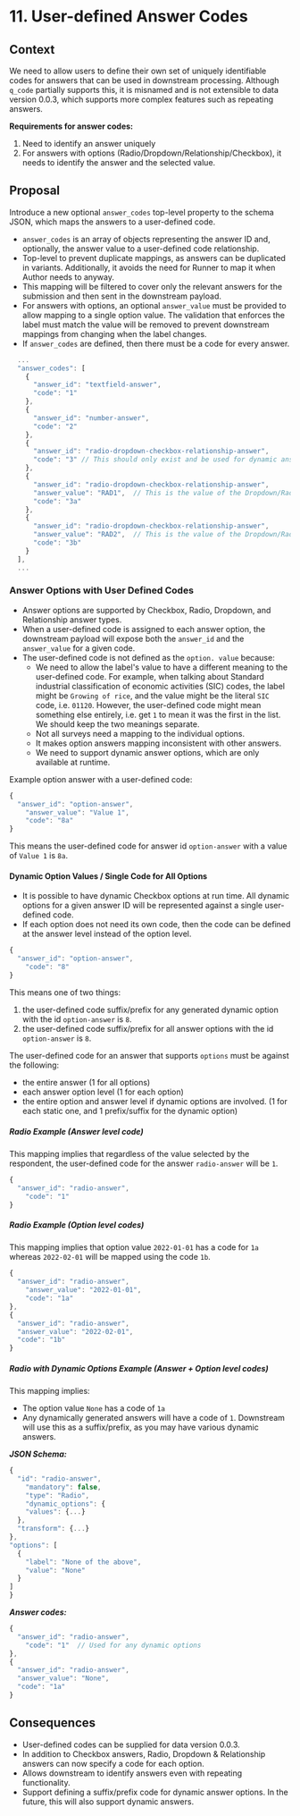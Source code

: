 # 11. User-defined Answer Codes

## Context

We need to allow users to define their own set of uniquely identifiable codes for answers that can be used in downstream processing.
Although `q_code` partially supports this, it is misnamed and is not extensible to data version 0.0.3, which supports more complex features such as repeating answers.

**Requirements for answer codes:**

1. Need to identify an answer uniquely
2. For answers with options (Radio/Dropdown/Relationship/Checkbox), it needs to identify the answer and the selected value.

## Proposal

Introduce a new optional `answer_codes` top-level property to the schema JSON, which maps the answers to a user-defined code.

  - `answer_codes` is an array of objects representing the answer ID and, optionally, the answer value to a user-defined code relationship.
  - Top-level to prevent duplicate mappings, as answers can be duplicated in variants. Additionally, it avoids the need for Runner to map it when Author needs to anyway.
  - This mapping will be filtered to cover only the relevant answers for the submission and then sent in the downstream payload.
  - For answers with options, an optional `answer_value` must be provided to allow mapping to a single option value. The validation that enforces the label must match the value will be removed to prevent downstream mappings from changing when the label changes.
  - If `answer_codes` are defined, then there must be a code for every answer.

```js
  ...
  "answer_codes": [
    {
      "answer_id": "textfield-answer",
      "code": "1"
    },
    {
      "answer_id": "number-answer",
      "code": "2"
    },
    {
      "answer_id": "radio-dropdown-checkbox-relationship-answer",
      "code": "3" // This should only exist and be used for dynamic answers or when codes for each option aren't given.
    },
    {
      "answer_id": "radio-dropdown-checkbox-relationship-answer",
      "answer_value": "RAD1",  // This is the value of the Dropdown/Radio/Checkbox/Relationship, not the label.
      "code": "3a"
    },
    {
      "answer_id": "radio-dropdown-checkbox-relationship-answer",
      "answer_value": "RAD2",  // This is the value of the Dropdown/Radio/Checkbox/Relationship, not the label.
      "code": "3b"
    }
  ],
  ...
```

### Answer Options with User Defined Codes

- Answer options are supported by Checkbox, Radio, Dropdown, and Relationship answer types.
- When a user-defined code is assigned to each answer option, the downstream payload will expose both the `answer_id` and the `answer_value` for a given code.
- The user-defined code is not defined as the `option. value` because:
    - We need to allow the label's value to have a different meaning to the user-defined code. For example, when talking about Standard industrial classification of economic activities (SIC) codes, the label might be `Growing of rice`, and the value might be the literal `SIC` code, i.e. `01120`. However, the user-defined code might mean something else entirely, i.e. get `1` to mean it was the first in the list. We should keep the two meanings separate.
    - Not all surveys need a mapping to the individual options.
    - It makes option answers mapping inconsistent with other answers.
    - We need to support dynamic answer options, which are only available at runtime.

Example option answer with a user-defined code:

```js
{
  "answer_id": "option-answer",
    "answer_value": "Value 1",
    "code": "8a"
}
```

This means the user-defined code for answer id `option-answer` with a value of `Value 1` is `8a`.

#### Dynamic Option Values / Single Code for All Options

- It is possible to have dynamic Checkbox options at run time. All dynamic options for a given answer ID will be represented against a single user-defined code.
- If each option does not need its own code, then the code can be defined at the answer level instead of the option level.

```js
{
  "answer_id": "option-answer",
    "code": "8"
}
```

This means one of two things:
1. the user-defined code suffix/prefix for any generated dynamic option with the id `option-answer` is `8`.
2. the user-defined code suffix/prefix for all answer options with the id `option-answer` is `8`.

The user-defined code for an answer that supports `options` must be against the following:
- the entire answer (1 for all options)
- each answer option level (1 for each option)
- the entire option and answer level if dynamic options are involved. (1 for each static one, and 1 prefix/suffix for the dynamic option)

##### Radio Example (Answer level code)

This mapping implies that regardless of the value selected by the respondent, the user-defined code for the answer `radio-answer` will be `1`.

```js
{
  "answer_id": "radio-answer",
    "code": "1"
}
```

##### Radio Example (Option level codes)

This mapping implies that option value `2022-01-01` has a code for `1a` whereas `2022-02-01` will be mapped using the code `1b`.

```js
{
  "answer_id": "radio-answer",
    "answer_value": "2022-01-01",
    "code": "1a"
},
{
  "answer_id": "radio-answer",
  "answer_value": "2022-02-01",
  "code": "1b"
}
```

##### Radio with Dynamic Options Example (Answer + Option level codes)

This mapping implies:
- The option value `None` has a code of `1a`
- Any dynamically generated answers will have a code of `1`. Downstream will use this as a suffix/prefix, as you may have various dynamic answers.

_**JSON Schema:**_

```js
{
  "id": "radio-answer",
    "mandatory": false,
    "type": "Radio",
    "dynamic_options": {
    "values": {...}
  },
  "transform": {...}
},
"options": [
  {
    "label": "None of the above",
    "value": "None"
  }
]
}
```

_**Answer codes:**_

```js
{
  "answer_id": "radio-answer",
    "code": "1"  // Used for any dynamic options
},
{
  "answer_id": "radio-answer",
  "answer_value": "None",
  "code": "1a"
}
```

## Consequences

- User-defined codes can be supplied for data version 0.0.3.
- In addition to Checkbox answers, Radio, Dropdown & Relationship answers can now specify a code for each option.
- Allows downstream to identify answers even with repeating functionality.
- Support defining a suffix/prefix code for dynamic answer options. In the future, this will also support dynamic answers.
